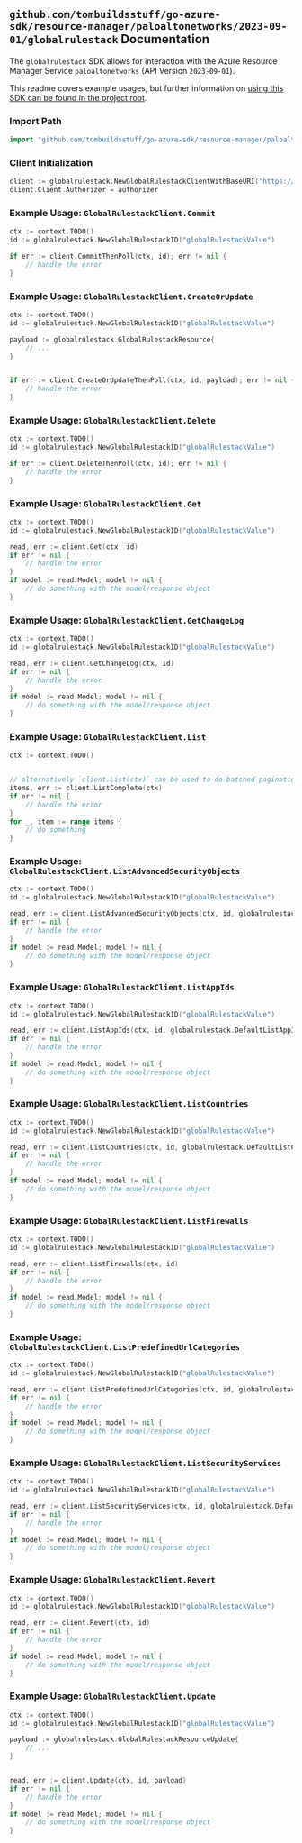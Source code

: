 
## `github.com/tombuildsstuff/go-azure-sdk/resource-manager/paloaltonetworks/2023-09-01/globalrulestack` Documentation

The `globalrulestack` SDK allows for interaction with the Azure Resource Manager Service `paloaltonetworks` (API Version `2023-09-01`).

This readme covers example usages, but further information on [using this SDK can be found in the project root](https://github.com/tombuildsstuff/go-azure-sdk/tree/main/docs).

### Import Path

```go
import "github.com/tombuildsstuff/go-azure-sdk/resource-manager/paloaltonetworks/2023-09-01/globalrulestack"
```


### Client Initialization

```go
client := globalrulestack.NewGlobalRulestackClientWithBaseURI("https://management.azure.com")
client.Client.Authorizer = authorizer
```


### Example Usage: `GlobalRulestackClient.Commit`

```go
ctx := context.TODO()
id := globalrulestack.NewGlobalRulestackID("globalRulestackValue")

if err := client.CommitThenPoll(ctx, id); err != nil {
	// handle the error
}
```


### Example Usage: `GlobalRulestackClient.CreateOrUpdate`

```go
ctx := context.TODO()
id := globalrulestack.NewGlobalRulestackID("globalRulestackValue")

payload := globalrulestack.GlobalRulestackResource{
	// ...
}


if err := client.CreateOrUpdateThenPoll(ctx, id, payload); err != nil {
	// handle the error
}
```


### Example Usage: `GlobalRulestackClient.Delete`

```go
ctx := context.TODO()
id := globalrulestack.NewGlobalRulestackID("globalRulestackValue")

if err := client.DeleteThenPoll(ctx, id); err != nil {
	// handle the error
}
```


### Example Usage: `GlobalRulestackClient.Get`

```go
ctx := context.TODO()
id := globalrulestack.NewGlobalRulestackID("globalRulestackValue")

read, err := client.Get(ctx, id)
if err != nil {
	// handle the error
}
if model := read.Model; model != nil {
	// do something with the model/response object
}
```


### Example Usage: `GlobalRulestackClient.GetChangeLog`

```go
ctx := context.TODO()
id := globalrulestack.NewGlobalRulestackID("globalRulestackValue")

read, err := client.GetChangeLog(ctx, id)
if err != nil {
	// handle the error
}
if model := read.Model; model != nil {
	// do something with the model/response object
}
```


### Example Usage: `GlobalRulestackClient.List`

```go
ctx := context.TODO()


// alternatively `client.List(ctx)` can be used to do batched pagination
items, err := client.ListComplete(ctx)
if err != nil {
	// handle the error
}
for _, item := range items {
	// do something
}
```


### Example Usage: `GlobalRulestackClient.ListAdvancedSecurityObjects`

```go
ctx := context.TODO()
id := globalrulestack.NewGlobalRulestackID("globalRulestackValue")

read, err := client.ListAdvancedSecurityObjects(ctx, id, globalrulestack.DefaultListAdvancedSecurityObjectsOperationOptions())
if err != nil {
	// handle the error
}
if model := read.Model; model != nil {
	// do something with the model/response object
}
```


### Example Usage: `GlobalRulestackClient.ListAppIds`

```go
ctx := context.TODO()
id := globalrulestack.NewGlobalRulestackID("globalRulestackValue")

read, err := client.ListAppIds(ctx, id, globalrulestack.DefaultListAppIdsOperationOptions())
if err != nil {
	// handle the error
}
if model := read.Model; model != nil {
	// do something with the model/response object
}
```


### Example Usage: `GlobalRulestackClient.ListCountries`

```go
ctx := context.TODO()
id := globalrulestack.NewGlobalRulestackID("globalRulestackValue")

read, err := client.ListCountries(ctx, id, globalrulestack.DefaultListCountriesOperationOptions())
if err != nil {
	// handle the error
}
if model := read.Model; model != nil {
	// do something with the model/response object
}
```


### Example Usage: `GlobalRulestackClient.ListFirewalls`

```go
ctx := context.TODO()
id := globalrulestack.NewGlobalRulestackID("globalRulestackValue")

read, err := client.ListFirewalls(ctx, id)
if err != nil {
	// handle the error
}
if model := read.Model; model != nil {
	// do something with the model/response object
}
```


### Example Usage: `GlobalRulestackClient.ListPredefinedUrlCategories`

```go
ctx := context.TODO()
id := globalrulestack.NewGlobalRulestackID("globalRulestackValue")

read, err := client.ListPredefinedUrlCategories(ctx, id, globalrulestack.DefaultListPredefinedUrlCategoriesOperationOptions())
if err != nil {
	// handle the error
}
if model := read.Model; model != nil {
	// do something with the model/response object
}
```


### Example Usage: `GlobalRulestackClient.ListSecurityServices`

```go
ctx := context.TODO()
id := globalrulestack.NewGlobalRulestackID("globalRulestackValue")

read, err := client.ListSecurityServices(ctx, id, globalrulestack.DefaultListSecurityServicesOperationOptions())
if err != nil {
	// handle the error
}
if model := read.Model; model != nil {
	// do something with the model/response object
}
```


### Example Usage: `GlobalRulestackClient.Revert`

```go
ctx := context.TODO()
id := globalrulestack.NewGlobalRulestackID("globalRulestackValue")

read, err := client.Revert(ctx, id)
if err != nil {
	// handle the error
}
if model := read.Model; model != nil {
	// do something with the model/response object
}
```


### Example Usage: `GlobalRulestackClient.Update`

```go
ctx := context.TODO()
id := globalrulestack.NewGlobalRulestackID("globalRulestackValue")

payload := globalrulestack.GlobalRulestackResourceUpdate{
	// ...
}


read, err := client.Update(ctx, id, payload)
if err != nil {
	// handle the error
}
if model := read.Model; model != nil {
	// do something with the model/response object
}
```
